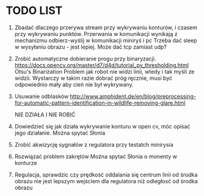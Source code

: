 # TODO LIST
1. Zbadać dlaczego przerywa stream przy wykrywaniu konturów, i czasem przy wykrywaniu punktów.
    Przerwania w komunikacji wynikają z mechanizmu odbierz-wyślij w komunikacji miniryś i pc
    Trzeba dać sleep w wysyłaniu obrazu - jest lepiej.
    Może dać tcp zamiast udp?

2. Zrobić automatyczne dobieranie progu przy binaryzacji.
    https://docs.opencv.org/master/d7/d4d/tutorial_py_thresholding.html
    Otsu's Binarization
	Problem jak robot nie widzi linii, wtedy i tak myśli ze widzii.
	Wystarczy w takim razie dobrać próg ręcznie, musi być odpowiednio mały aby cień nie był wykrywany.
    
3. Usuwanie odblasków
    http://www.amphident.de/en/blog/preprocessing-for-automatic-pattern-identification-in-wildlife-removing-glare.html

    NIE DZIAŁA I NIE ROBIĆ

4. Dowiedzieć się jak działa wykrywanie konturu w open cv, móc opisać jego działanie.
	Można spytać Słonia
5. Zrobić akwizycję sygnałów z regulatora przy testatch minirysia
6. Rozwiązać problem zakrętów
	Można spytać Słonia o monenty w konturze
7. Regulacja, sprawdzic czy prędkość oddalania się centrum linii od środka obrazu nie jest lepszym wejściem dla regulatora niż odległosć od środka obrazu
  


